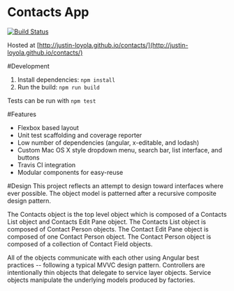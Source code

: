 # Contacts App
[![Build Status](https://travis-ci.org/justin-loyola/contacts.svg?branch=master)](https://travis-ci.org/justin-loyola/contacts)

Hosted at [http://justin-loyola.github.io/contacts/](http://justin-loyola.github.io/contacts/)

#Development

1. Install dependencies: ```npm install```
2. Run the build: ```npm run build```

Tests can be run with ```npm test```

#Features
* Flexbox based layout
* Unit test scaffolding and coverage reporter
* Low number of dependencies (angular, x-editable, and lodash)
* Custom Mac OS X style dropdown menu, search bar, list interface, and buttons
* Travis CI integration
* Modular components for easy-reuse

#Design
This project reflects an attempt to design toward interfaces where ever possible.
The object model is patterned after a recursive composite design pattern.

The Contacts object is the top level object which is composed of a Contacts List object and Contacts Edit Pane object.
The Contacts List object is composed of Contact Person objects. The Contact Edit Pane object is composed of one Contact Person object.
The Contact Person object is composed of a collection of Contact Field objects.

All of the objects communicate with each other using Angular best practices -- following a typical MVVC design pattern. Controllers are intentionally
thin objects that delegate to service layer objects. Service objects manipulate the underlying models produced by factories.
